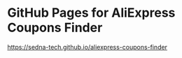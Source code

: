 # GitHub Pages for AliExpress Coupons Finder

https://sedna-tech.github.io/aliexpress-coupons-finder
